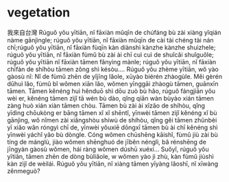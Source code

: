 # vegetation
我來自台灣
Rúguǒ yǒu yītiān, nǐ fāxiàn mǔqīn de chúfáng bù zài xiàng yǐqián nàme gānjìngle; rúguǒ yǒu yītiān, nǐ fāxiàn mǔqīn de cài tài chéng tài nán chī;rúguǒ yǒu yītiān, nǐ fāxiàn fùqīn kàn diànshì kànzhe kànzhe shuìzhele; rúguǒ yǒu yītiān, nǐ fāxiàn fùmǔ bù zài ài chī cuì cuì de shuǐcǎi shuǐguǒle; rúguǒ yǒu yītiān nǐ fāxiàn tāmen fǎnyìng mànle; rúguǒ yǒu yītiān, nǐ fāxiàn chīfàn de shíhòu tāmen zǒng shì késòu…. Rúguǒ yǒu zhème yītiān, wǒ yào gàosù nǐ: Nǐ de fùmǔ zhēn de yǐjīng lǎole, xūyào biérén zhàogùle. Měi gèrén dūhuì lǎo, fùmǔ bǐ wǒmen xiān lǎo, wǒmen yīnggāi zhàogù tāmen, guānxīn tāmen. Tāmen kěnéng huì hěnduō shì dōu zuò bù hǎo, rúguǒ fángjiān yǒu wèi er, kěnéng tāmen zìjǐ tā wén bù dào, qǐng qiān wàn bùyào xián tāmen zàng huò xián xiàn tāmen chòu. Tāmen bù zài ài xǐzǎo de shíhòu, qǐng yīdìng chōukòng er bāng tāmen xǐ xǐ shēntǐ, yīnwèi tāmen zìjǐ kěnéng xǐ bù gānjìng, wǒ nǐmen zài xiǎngshòu shíwù de shíhòu, qǐng gěi tāmen zhǔnbèi yī xiǎo wǎn róngyì chī de, yīnwèi yǒuxiē dōngxī tāmen bù ài chī kěnéng shì yīnwèi yáchǐ yǎo bù dòngle. Cóng wǒmen chūshēng kāishǐ, fùmǔ jiù zài bù tíng de mánglù, jiào wǒmen shēnghuó de jīběn nénglì, bǎ rénshēng de jīngyàn gàosù wǒmen, hái ràng wǒmen dúshū xuéxí… Suǒyǐ, rúguǒ yǒu yītiān, tāmen zhēn de dòng bùliǎole, w wǒmen yào jì zhù, kàn fùmǔ jiùshì kàn zìjǐ de wèilái. Rúguǒ yǒu yītiān, nǐ xiàng tāmen yīyàng lǎoshī, nǐ xīwàng zěnmeguò?


